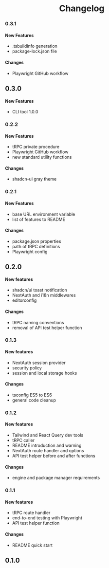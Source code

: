 <h1 align="center">
	Changelog
</h1>

### 0.3.1

#### New Features

-   .tsbuildinfo generation
-   package-lock.json file

#### Changes

-   Playwright GitHub workflow

## 0.3.0

#### New Features

-   CLI tool 1.0.0

### 0.2.2

#### New Features

-   tRPC private procedure
-   Playwright GitHub workflow
-   new standard utility functions

#### Changes

-   shadcn-ui gray theme

### 0.2.1

#### New Features

-   base URL environment variable
-   list of features to README

#### Changes

-   package.json properties
-   path of tRPC definitions
-   Playwright config

## 0.2.0

#### New features

-   shadcn/ui toast notification
-   NextAuth and i18n middlewares
-   editorconfig

#### Changes

-   tRPC naming conventions
-   removal of API test helper function

### 0.1.3

#### New features

-   NextAuth session provider
-   security policy
-   session and local storage hooks

#### Changes

-   tsconfig ES5 to ES6
-   general code cleanup

### 0.1.2

#### New features

-   Tailwind and React Query dev tools
-   tRPC caller
-   README introduction and warning
-   NextAuth route handler and options
-   API test helper before and after functions

#### Changes

-   engine and package manager requirements

### 0.1.1

#### New features

-   tRPC route handler
-   end-to-end testing with Playwright
-   API test helper function

#### Changes

-   README quick start

## 0.1.0
